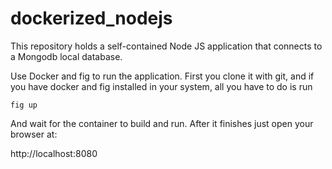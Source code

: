 # dockerized_nodejs
This repository holds a self-contained Node JS application that connects to a Mongodb local database.

Use Docker and fig to run the application. First you clone it with git, and if you have docker and fig installed in your system, all you have to do is run

```fig up```
  
And wait for the container to build and run. After it finishes just open your browser at:

http://localhost:8080
